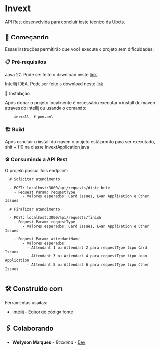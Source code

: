 # Invext

API Rest desenvolvida para concluir teste tecnico da Ubots.

## 🚀 Começando

Essas instruções permitirão que você execute o projeto sem dificuldades;

### 📋 Pré-requisitos

Java 22. Pode ser feito o download neste [link](https://www.oracle.com/java/technologies/javase/jdk22-archive-downloads.html).

Intellij IDEA. Pode ser feito o download neste [link](https://www.jetbrains.com/pt-br/idea/)

🔧 Instalação

Após clonar o projeto localmente é necessário executar o install do maven atraves do intellij ou usando o comando:

```
  - install -f pom.xml
```
### 🏗️ Build

Após concluir o install do maven o projeto está pronto para ser executado, shit + f10 na classe InvextApplication.java

### ⚙️ Consumindo a API Rest

O projeto possui dois endpoint:

```shell
  # Solicitar atendimento
  
  - POST: localhost:3000/api/requests/distribute
    - Request Param: requestType
        - Valores esperados: Card Issues, Loan Application e Other Issues
  
  # Finalizar atendimento
  
  - POST: localhost:3000/api/requests/finish
    - Request Param: requestType
        - Valores esperados: Card Issues, Loan Application e Other Issues
    
    - Request Param: attendantName    
        - Valores esperados: 
          - Attendant 1 ou Attendant 2 para requestType tipo Card Issues
          - Attendant 3 ou Attendant 4 para requestType tipo Loan Application
          - Attendant 5 ou Attendant 6 para requestType tipo Other Issues
        
```

## 🛠️ Construído com

Ferramentas usadas:

* [Intellij](https://www.jetbrains.com/pt-br/idea/) - Editor de código fonte

## 🖇️ Colaborando

* **Wellyson Marques** - *Backend* - [Dev](https://github.com/WellysonM)
